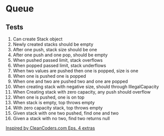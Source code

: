 # Queue

## Tests

1) Can create Stack object
2) Newly created stacks should be empty
3) After one push, stack size should be one
4) After one push and one pop, should be empty
5) When pushed passed limit, stack overflows
6) When popped passed limit, stack underflows
7) When two values are pushed then one is popped, size is one
8) When one is pushed one is popped
9) When one and two are pushed two and one are popped
10) When creating stack with negative size, should through IllegalCapacity
11) When Creating stack with zero capacity, any push should overflow
12) When one is pushed, one is on top
13) When stack is empty, top throws empty
14) With zero capacity stack, top throws empty
15) Given stack with one two pushed, find one and two
16) Given a stack with no two, find two returns null

[Inspired by CleanCoders.com Eps. 4 extras](https://cleancoders.com/videos#clean-code-episode-4)
